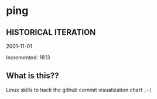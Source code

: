 # ping

## HISTORICAL ITERATION
2001-11-01

Incremented: 1613

## What is this?? 
Linux skills to hack the github commit visualization chart `;-)`
